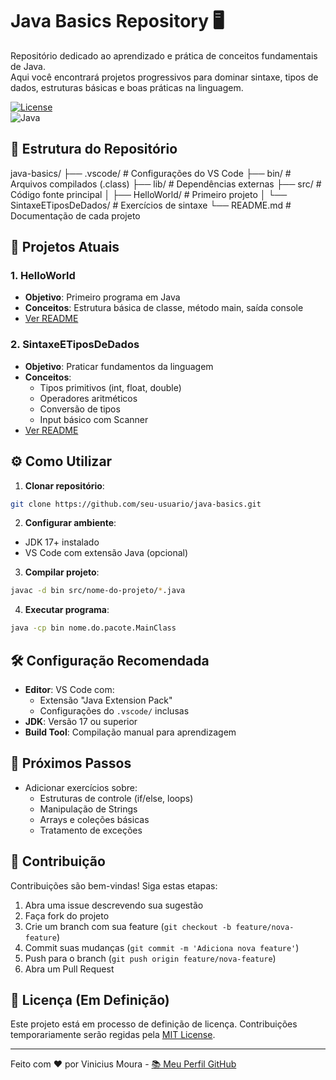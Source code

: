 # Java Basics Repository 🖥️

Repositório dedicado ao aprendizado e prática de conceitos fundamentais de Java.  
Aqui você encontrará projetos progressivos para dominar sintaxe, tipos de dados, estruturas básicas e boas práticas na linguagem.

[![License](https://img.shields.io/badge/License-MIT-blue.svg)](https://opensource.org/licenses/MIT)  
![Java](https://img.shields.io/badge/Java-17%2B-orange)

## 📂 Estrutura do Repositório

java-basics/
├── .vscode/            # Configurações do VS Code
├── bin/                # Arquivos compilados (.class)
├── lib/                # Dependências externas
├── src/                # Código fonte principal
│   ├── HelloWorld/     # Primeiro projeto
│   └── SintaxeETiposDeDados/  # Exercícios de sintaxe
└── README.md           # Documentação de cada projeto

## 🚀 Projetos Atuais

### 1. HelloWorld
- **Objetivo**: Primeiro programa em Java
- **Conceitos**: Estrutura básica de classe, método main, saída console
- [Ver README](/src/HelloWorld/README.md)

### 2. SintaxeETiposDeDados
- **Objetivo**: Praticar fundamentos da linguagem
- **Conceitos**:
  - Tipos primitivos (int, float, double)
  - Operadores aritméticos
  - Conversão de tipos
  - Input básico com Scanner
- [Ver README](/src/SintaxeETiposDeDados/README.md)

## ⚙️ Como Utilizar

1. **Clonar repositório**:
```bash
git clone https://github.com/seu-usuario/java-basics.git
```

2. **Configurar ambiente**:
- JDK 17+ instalado
- VS Code com extensão Java (opcional)

3. **Compilar projeto**:
```bash
javac -d bin src/nome-do-projeto/*.java
```

4. **Executar programa**:
```bash
java -cp bin nome.do.pacote.MainClass
```

## 🛠️ Configuração Recomendada

- **Editor**: VS Code com:
  - Extensão "Java Extension Pack"
  - Configurações do `.vscode/` inclusas
- **JDK**: Versão 17 ou superior
- **Build Tool**: Compilação manual para aprendizagem

## 📌 Próximos Passos

- Adicionar exercícios sobre:
  - Estruturas de controle (if/else, loops)
  - Manipulação de Strings
  - Arrays e coleções básicas
  - Tratamento de exceções

## 🤝 Contribuição

Contribuições são bem-vindas! Siga estas etapas:
1. Abra uma issue descrevendo sua sugestão
2. Faça fork do projeto
3. Crie um branch com sua feature (`git checkout -b feature/nova-feature`)
4. Commit suas mudanças (`git commit -m 'Adiciona nova feature'`)
5. Push para o branch (`git push origin feature/nova-feature`)
6. Abra um Pull Request

## 📄 Licença (Em Definição)
Este projeto está em processo de definição de licença. Contribuições temporariamente serão regidas pela [MIT License](https://opensource.org/licenses/MIT).

---

Feito com ❤️ por Vinicius Moura - [📚 Meu Perfil GitHub](https://github.com/indignomo)
```
